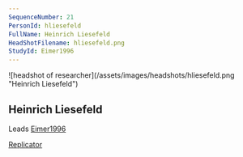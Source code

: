 ```yaml
---
SequenceNumber: 21
PersonId: hliesefeld
FullName: Heinrich Liesefeld
HeadShotFilename: hliesefeld.png
StudyId: Eimer1996
---
```

<a name="hliesefeld">
![headshot of researcher](/assets/images/headshots/hliesefeld.png "Heinrich Liesefeld")

## Heinrich Liesefeld



Leads [Eimer1996](/replications/#Eimer1996)



[Replicator]("replicator") 